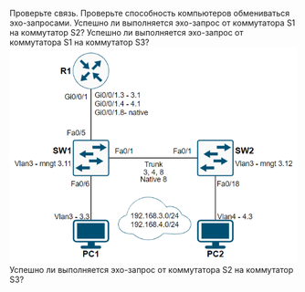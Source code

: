 Проверьте связь.
Проверьте способность компьютеров обмениваться эхо-запросами.
Успешно ли выполняется эхо-запрос от коммутатора S1 на коммутатор S2?
Успешно ли выполняется эхо-запрос от коммутатора S1 на коммутатор S3?
![](https://github.com/gerasev1992/otus_NEP_24-25/blob/main/labs/lab001/lab_001.png)
Успешно ли выполняется эхо-запрос от коммутатора S2 на коммутатор S3?
